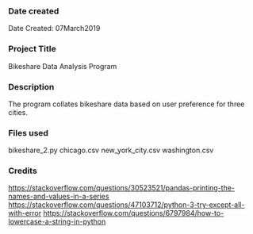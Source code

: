 ### Date created
Date Created: 07March2019

### Project Title
Bikeshare Data Analysis Program

### Description
The program collates bikeshare data based on user preference for three cities. 

### Files used
bikeshare_2.py
chicago.csv
new_york_city.csv
washington.csv

### Credits
https://stackoverflow.com/questions/30523521/pandas-printing-the-names-and-values-in-a-series
https://stackoverflow.com/questions/47103712/python-3-try-except-all-with-error
https://stackoverflow.com/questions/6797984/how-to-lowercase-a-string-in-python
